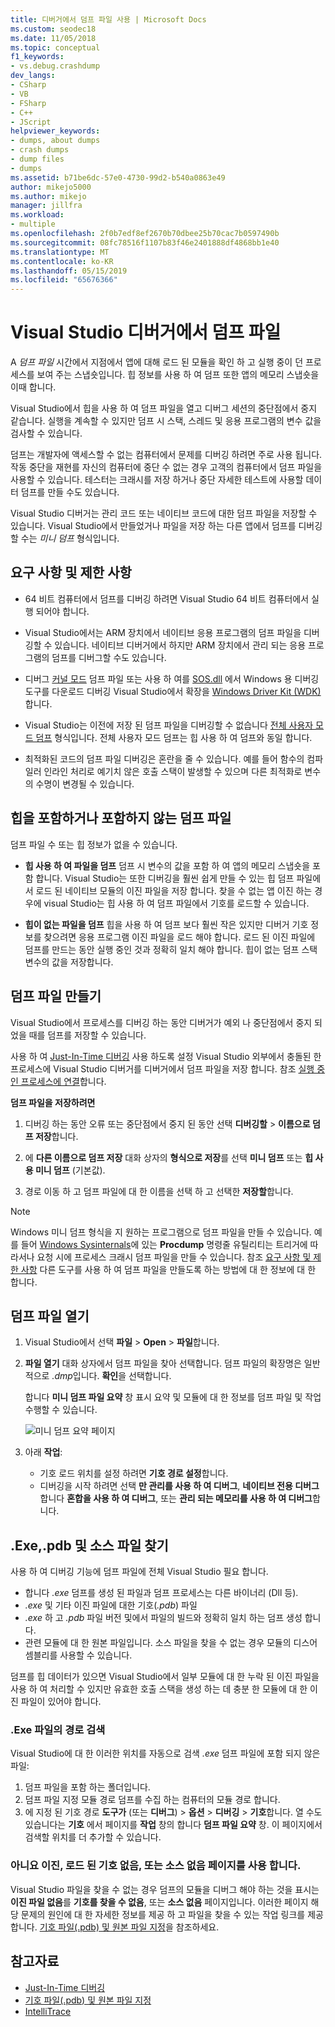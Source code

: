 ```yaml
---
title: 디버거에서 덤프 파일 사용 | Microsoft Docs
ms.custom: seodec18
ms.date: 11/05/2018
ms.topic: conceptual
f1_keywords:
- vs.debug.crashdump
dev_langs:
- CSharp
- VB
- FSharp
- C++
- JScript
helpviewer_keywords:
- dumps, about dumps
- crash dumps
- dump files
- dumps
ms.assetid: b71be6dc-57e0-4730-99d2-b540a0863e49
author: mikejo5000
ms.author: mikejo
manager: jillfra
ms.workload:
- multiple
ms.openlocfilehash: 2f0b7edf8ef2670b70dbee25b70cac7b0597490b
ms.sourcegitcommit: 08fc78516f1107b83f46e2401888df4868bb1e40
ms.translationtype: MT
ms.contentlocale: ko-KR
ms.lasthandoff: 05/15/2019
ms.locfileid: "65676366"
---
```

# <a name="dump-files-in-the-visual-studio-debugger"></a>Visual Studio 디버거에서 덤프 파일

<a name="BKMK_What_is_a_dump_file_"></a> A *덤프 파일* 시간에서 지점에서 앱에 대해 로드 된 모듈을 확인 하 고 실행 중이 던 프로세스를 보여 주는 스냅숏입니다. 힙 정보를 사용 하 여 덤프 또한 앱의 메모리 스냅숏을 이때 합니다.

Visual Studio에서 힙을 사용 하 여 덤프 파일을 열고 디버그 세션의 중단점에서 중지 같습니다. 실행을 계속할 수 있지만 덤프 시 스택, 스레드 및 응용 프로그램의 변수 값을 검사할 수 있습니다.

덤프는 개발자에 액세스할 수 없는 컴퓨터에서 문제를 디버깅 하려면 주로 사용 됩니다. 작동 중단을 재현를 자신의 컴퓨터에 중단 수 없는 경우 고객의 컴퓨터에서 덤프 파일을 사용할 수 있습니다. 테스터는 크래시를 저장 하거나 중단 자세한 테스트에 사용할 데이터 덤프를 만들 수도 있습니다.

Visual Studio 디버거는 관리 코드 또는 네이티브 코드에 대한 덤프 파일을 저장할 수 있습니다. Visual Studio에서 만들었거나 파일을 저장 하는 다른 앱에서 덤프를 디버깅할 수는 *미니 덤프* 형식입니다.

## <a name="BKMK_Requirements_and_limitations"></a> 요구 사항 및 제한 사항

- 64 비트 컴퓨터에서 덤프를 디버깅 하려면 Visual Studio 64 비트 컴퓨터에서 실행 되어야 합니다.

- Visual Studio에서는 ARM 장치에서 네이티브 응용 프로그램의 덤프 파일을 디버깅할 수 있습니다. 네이티브 디버거에서 하지만 ARM 장치에서 관리 되는 응용 프로그램의 덤프를 디버그할 수도 있습니다.

- 디버그 [커널 모드](/windows-hardware/drivers/debugger/kernel-mode-dump-files) 덤프 파일 또는 사용 하 여를 [SOS.dll](/dotnet/framework/tools/sos-dll-sos-debugging-extension) 에서 Windows 용 디버깅 도구를 다운로드 디버깅 Visual Studio에서 확장을 [Windows Driver Kit (WDK)](/windows-hardware/drivers/download-the-wdk)합니다.

- Visual Studio는 이전에 저장 된 덤프 파일을 디버깅할 수 없습니다 [전체 사용자 모드 덤프](/windows/desktop/wer/collecting-user-mode-dumps) 형식입니다. 전체 사용자 모드 덤프는 힙 사용 하 여 덤프와 동일 합니다.

- 최적화된 코드의 덤프 파일 디버깅은 혼란을 줄 수 있습니다. 예를 들어 함수의 컴파일러 인라인 처리로 예기치 않은 호출 스택이 발생할 수 있으며 다른 최적화로 변수의 수명이 변경될 수 있습니다.

## <a name="BKMK_Dump_files__with_or_without_heaps"></a> 힙을 포함하거나 포함하지 않는 덤프 파일

덤프 파일 수 또는 힙 정보가 없을 수 있습니다.

- **힙 사용 하 여 파일을 덤프** 덤프 시 변수의 값을 포함 하 여 앱의 메모리 스냅숏을 포함 합니다. Visual Studio는 또한 디버깅을 훨씬 쉽게 만들 수 있는 힙 덤프 파일에서 로드 된 네이티브 모듈의 이진 파일을 저장 합니다. 찾을 수 없는 앱 이진 하는 경우에 visual Studio는 힙 사용 하 여 덤프 파일에서 기호를 로드할 수 있습니다.

- **힙이 없는 파일을 덤프** 힙을 사용 하 여 덤프 보다 훨씬 작은 있지만 디버거 기호 정보를 찾으려면 응용 프로그램 이진 파일을 로드 해야 합니다. 로드 된 이진 파일에 덤프를 만드는 동안 실행 중인 것과 정확히 일치 해야 합니다. 힙이 없는 덤프 스택 변수의 값을 저장합니다.

## <a name="BKMK_Create_a_dump_file"></a> 덤프 파일 만들기

Visual Studio에서 프로세스를 디버깅 하는 동안 디버거가 예외 나 중단점에서 중지 되었을 때를 덤프를 저장할 수 있습니다.

사용 하 여 [Just-In-Time 디버깅](../debugger/just-in-time-debugging-in-visual-studio.md) 사용 하도록 설정 Visual Studio 외부에서 충돌된 한 프로세스에 Visual Studio 디버거를 디버거에서 덤프 파일을 저장 합니다. 참조 [실행 중인 프로세스에 연결](../debugger/attach-to-running-processes-with-the-visual-studio-debugger.md)합니다.

**덤프 파일을 저장하려면**

1. 디버깅 하는 동안 오류 또는 중단점에서 중지 된 동안 선택 **디버깅할** > **이름으로 덤프 저장**합니다.

1. 에 **다른 이름으로 덤프 저장** 대화 상자의 **형식으로 저장**를 선택 **미니 덤프** 또는 **힙 사용 미니 덤프** (기본값).

1. 경로 이동 하 고 덤프 파일에 대 한 이름을 선택 하 고 선택한 **저장할**합니다.

>[!NOTE]
>Windows 미니 덤프 형식을 지 원하는 프로그램으로 덤프 파일을 만들 수 있습니다. 예를 들어 [Windows Sysinternals](https://technet.microsoft.com/sysinternals/default)에 있는 **Procdump** 명령줄 유틸리티는 트리거에 따라서나 요청 시에 프로세스 크래시 덤프 파일을 만들 수 있습니다. 참조 [요구 사항 및 제한 사항](../debugger/using-dump-files.md#BKMK_Requirements_and_limitations) 다른 도구를 사용 하 여 덤프 파일을 만들도록 하는 방법에 대 한 정보에 대 한 합니다.

## <a name="BKMK_Open_a_dump_file"></a> 덤프 파일 열기

1. Visual Studio에서 선택 **파일** > **Open** > **파일**합니다.

1. **파일 열기** 대화 상자에서 덤프 파일을 찾아 선택합니다. 덤프 파일의 확장명은 일반적으로 *.dmp*입니다. **확인**을 선택합니다.

   합니다 **미니 덤프 파일 요약** 창 표시 요약 및 모듈에 대 한 정보를 덤프 파일 및 작업 수행할 수 있습니다.

   ![미니 덤프 요약 페이지](../debugger/media/dbg_dump_summarypage.png "미니 덤프 요약 페이지")

1. 아래 **작업**:
   - 기호 로드 위치를 설정 하려면 **기호 경로 설정**합니다.
   - 디버깅을 시작 하려면 선택 **만 관리를 사용 하 여 디버그**, **네이티브 전용 디버그**합니다 **혼합을 사용 하 여 디버그**, 또는 **관리 되는 메모리를 사용 하 여 디버그**합니다.

## <a name="BKMK_Find_binaries__symbol___pdb__files__and_source_files"></a> .Exe,.pdb 및 소스 파일 찾기

사용 하 여 디버깅 기능에 덤프 파일에 전체 Visual Studio 필요 합니다.

- 합니다 *.exe* 덤프를 생성 된 파일과 덤프 프로세스는 다른 바이너리 (Dll 등).
- *.exe* 및 기타 이진 파일에 대한 기호(*.pdb*) 파일
- *.exe* 하 고 *.pdb* 파일 버전 및에서 파일의 빌드와 정확히 일치 하는 덤프 생성 합니다.
- 관련 모듈에 대 한 원본 파일입니다. 소스 파일을 찾을 수 없는 경우 모듈의 디스어셈블리를 사용할 수 있습니다.

덤프를 힙 데이터가 있으면 Visual Studio에서 일부 모듈에 대 한 누락 된 이진 파일을 사용 하 여 처리할 수 있지만 유효한 호출 스택을 생성 하는 데 충분 한 모듈에 대 한 이진 파일이 있어야 합니다.

### <a name="search-paths-for-exe-files"></a>.Exe 파일의 경로 검색

Visual Studio에 대 한 이러한 위치를 자동으로 검색 *.exe* 덤프 파일에 포함 되지 않은 파일:

1. 덤프 파일을 포함 하는 폴더입니다.
2. 덤프 파일 지정 모듈 경로 덤프를 수집 하는 컴퓨터의 모듈 경로 합니다.
3. 에 지정 된 기호 경로 **도구가** (또는 **디버그**) > **옵션** > **디버깅**  >  **기호**합니다. 열 수도 있습니다는 **기호** 에서 페이지를 **작업** 창의 합니다 **덤프 파일 요약** 창. 이 페이지에서 검색할 위치를 더 추가할 수 있습니다.

### <a name="use-the-no-binary-no-symbols-or-no-source-found-pages"></a>아니요 이진, 로드 된 기호 없음, 또는 소스 없음 페이지를 사용 합니다.

Visual Studio 파일을 찾을 수 없는 경우 덤프의 모듈을 디버그 해야 하는 것을 표시는 **이진 파일 없음**를 **기호를 찾을 수 없음**, 또는 **소스 없음** 페이지입니다. 이러한 페이지 해당 문제의 원인에 대 한 자세한 정보를 제공 하 고 파일을 찾을 수 있는 작업 링크를 제공 합니다. [기호 파일(.pdb) 및 원본 파일 지정](../debugger/specify-symbol-dot-pdb-and-source-files-in-the-visual-studio-debugger.md)을 참조하세요.

## <a name="see-also"></a>참고자료

- [Just-In-Time 디버깅](../debugger/just-in-time-debugging-in-visual-studio.md)
- [기호 파일(.pdb) 및 원본 파일 지정](../debugger/specify-symbol-dot-pdb-and-source-files-in-the-visual-studio-debugger.md)
- [IntelliTrace](../debugger/intellitrace.md)